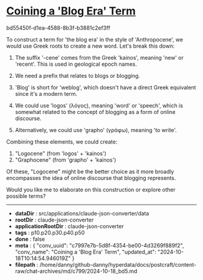 # [Coining a 'Blog Era' Term](https://claude.ai/chat/c7997e7b-5d8f-4354-be00-4d3269f889f2)

bd55450f-d1ea-4588-8b3f-b3881c2ef3ff

 To construct a term for 'the blog era' in the style of 'Anthropocene', we would use Greek roots to create a new word. Let's break this down:

1. The suffix '-cene' comes from the Greek 'kainos', meaning 'new' or 'recent'. This is used in geological epoch names.

2. We need a prefix that relates to blogs or blogging.

3. 'Blog' is short for 'weblog', which doesn't have a direct Greek equivalent since it's a modern term.

4. We could use 'logos' (λόγος), meaning 'word' or 'speech', which is somewhat related to the concept of blogging as a form of online discourse.

5. Alternatively, we could use 'grapho' (γράφω), meaning 'to write'.

Combining these elements, we could create:

1. "Logocene" (from 'logos' + 'kainos')
2. "Graphocene" (from 'grapho' + 'kainos')

Of these, "Logocene" might be the better choice as it more broadly encompasses the idea of online discourse that blogging represents.

Would you like me to elaborate on this construction or explore other possible terms?

---

* **dataDir** : src/applications/claude-json-converter/data
* **rootDir** : claude-json-converter
* **applicationRootDir** : claude-json-converter
* **tags** : p10.p20.p30.p40.p50
* **done** : false
* **meta** : {
  "conv_uuid": "c7997e7b-5d8f-4354-be00-4d3269f889f2",
  "conv_name": "Coining a 'Blog Era' Term",
  "updated_at": "2024-10-18T10:14:54.946019Z"
}
* **filepath** : /home/danny/github-danny/hyperdata/docs/postcraft/content-raw/chat-archives/md/c799/2024-10-18_bd5.md